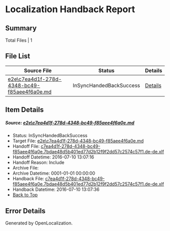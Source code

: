 # <a name='report-top'></a> Localization Handback Report

## Summary
 Total Files | 1

## File List
 Source File | Status | Details 
 ----------- | ------ | ------- 
 [e2e\c7ea4d1f-278d-4348-bc49-f85aee4f6a0e.md](https://github.com/OpenLocalizationTestOrg/oltest/blob/124158244004187e6cb76f6ff9030ca2466f40c1/e2e/c7ea4d1f-278d-4348-bc49-f85aee4f6a0e.md) | InSyncHandedBackSuccess | [Details](#d3fd137a9fd7c5526d488de453c3398e08f0d77d1)

## Item Details
##### <a name='d3fd137a9fd7c5526d488de453c3398e08f0d77d1'></a> Source: [e2e\c7ea4d1f-278d-4348-bc49-f85aee4f6a0e.md](https://github.com/OpenLocalizationTestOrg/oltest/blob/124158244004187e6cb76f6ff9030ca2466f40c1/e2e/c7ea4d1f-278d-4348-bc49-f85aee4f6a0e.md)
* Status: InSyncHandedBackSuccess
* Target File: [e2e\c7ea4d1f-278d-4348-bc49-f85aee4f6a0e.md](https://github.com/OpenLocalizationTestOrg/oltest-dede-fly/blob/70fe06c7409d2a5479d4bb0b91b5128e12e1da15/e2e/c7ea4d1f-278d-4348-bc49-f85aee4f6a0e.md)
* Handoff File: [c7ea4d1f-278d-4348-bc49-f85aee4f6a0e.7bdae48d5b401ed77d2b12f9f2dd57c2574c57f1.de-de.xlf](https://github.com/OpenLocalizationTestOrg/olhandoff-e2e/blob/9fc295c9bef8b1410b127f0e29afe9a1ffc8ad2b/ol-handoff/OpenLocalizationTestOrg/oltest-dede-fly/ci/ht/c7ea4d1f-278d-4348-bc49-f85aee4f6a0e.7bdae48d5b401ed77d2b12f9f2dd57c2574c57f1.de-de.xlf)
* Handoff Datetime: 2016-07-10 13:07:16
* Handoff Reason: Include
* Archive File: 
* Archive Datetime: 0001-01-01 00:00:00
* Handback File: [c7ea4d1f-278d-4348-bc49-f85aee4f6a0e.7bdae48d5b401ed77d2b12f9f2dd57c2574c57f1.de-de.xlf](https://github.com/OpenLocalizationTestOrg/olhandback-e2e/blob/78ca06ea764e3add15d00341ee6d72cf7b5a47d5/ol-handback/OpenLocalizationTestOrg/oltest-dede-fly/ci/ht/c7ea4d1f-278d-4348-bc49-f85aee4f6a0e.7bdae48d5b401ed77d2b12f9f2dd57c2574c57f1.de-de.xlf)
* Handback Datetime: 2016-07-10 13:07:36
* [Back to Top](#report-top)


## Error Details

Generated by OpenLocalization.
